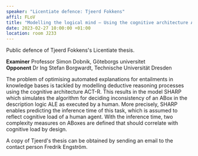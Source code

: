 ```yaml
---
speaker: "Licentiate defence: Tjeerd Fokkens"
affil: FLoV
title: "Modelling the logical mind – Using the cognitive architecture ACT-R to model human symbolic reasoning in the description logic ALE"
date: 2023-02-27 10:00:00 +01:00
location: room J233
---
```

Public defence of Tjeerd Fokkens's Licentiate thesis.

**Examiner** Professor Simon Dobnik, Göteborgs universitet<br/>
**Opponent** Dr Ing Stefan Borgwardt, Technische Universität Dresden
<!--more-->


The problem of optimising automated explanations for entailments in knowledge bases is tackled by modelling deductive reasoning processes using the cognitive architecture ACT-R.
This results in the model SHARP which simulates the algorithm for deciding inconsistency of an ABox in the description logic ALE as executed by a human.
More precisely, SHARP enables predicting the inference time of this task, which is assumed to reflect cognitive load of a human agent.
With the inference time, two complexity measures on ABoxes are defined that should correlate with cognitive load by design.

A copy of Tjeerd's thesis can be obtained by sending an email to the contact person Fredrik Engström.